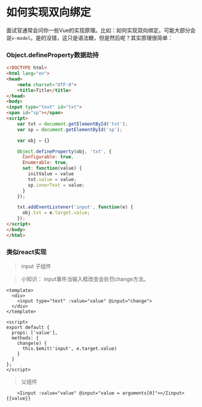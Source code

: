 # 如何实现双向绑定

面试官通常会问你一些Vue的实现原理。比如：如何实现双向绑定。可能大部分会说`v-model`。是的没错，这只是语法糖，但是然后呢？其实原理很简单：

### Object.defineProperty数据劫持

```html
<!DOCTYPE html>
<html lang="en">
<head>
    <meta charset="UTF-8">
    <title>Title</title>
</head>
<body>
<input type="text" id="txt">
<span id="sp"></span>
<script>
    var txt = document.getElementById('txt');
    var sp = document.getElementById('sp');

    var obj = {}

    Object.defineProperty(obj, 'txt', {
      Configurable: true,
      Enumerable: true,
      set: function(value) {
        initValue = value
        txt.value = value;
        sp.innerText = value;
      }
    });

    txt.addEventListener('input', function(e) {
      obj.txt = e.target.value;
    });
</script>
</body>
</html>
```

### 类似react实现

> input 子组件

> 小知识： input事件当输入框改变会处罚change方法。
 
```
<template>
  <div>
    <input type="text" :value="value" @input="change">
  </div>
</template>

<script>
export default {
  props: ['value'],
  methods: {
    change(e) {
      this.$emit('input', e.target.value)
    }
  }
};
</script>

```

> 父组件

```
    <Iinput :value="value" @input="value = arguments[0]"></Iinput>{{value}}
```
